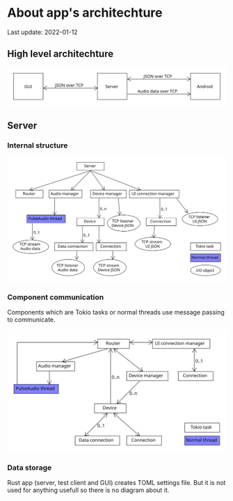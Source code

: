 # About app's architechture

Last update: 2022-01-12

## High level architechture

![High level architechture](./high_level_architechture.svg)

## Server

### Internal structure

![Server's internal structure](./server_structure.svg)

### Component communication

Components which are Tokio tasks or normal threads use message passing to
communicate.

![Server component communication](./component_communication.svg)

### Data storage

Rust app (server, test client and GUI) creates TOML settings file. But it is not used
for anything usefull so there is no diagram about it.

